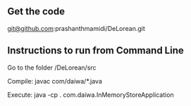## Get the code
git@github.com:prashanthmamidi/DeLorean.git


## Instructions to run from Command Line

Go to the folder <HomeDir>/DeLorean/src

Compile:
javac com/daiwa/*.java

Execute:
java -cp . com.daiwa.InMemoryStoreApplication
